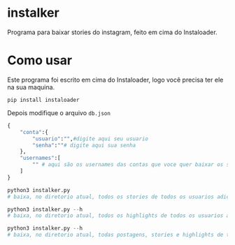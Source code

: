 # instalker
Programa para baixar stories do instagram, feito em cima do Instaloader.

# Como usar

Este programa foi escrito em cima do Instaloader, logo você precisa ter ele na sua maquina.

```
pip install instaloader
```

Depois modifique o arquivo ``db.json``

```python
{
	"conta":{
		"usuario":"",#digite aqui seu usuario
		"senha":""# digite aqui sua senha
	},
	"usernames":[
		"" # aqui são os usernames das contas que voce quer baixar os stories, separado por virgula
	]
}
```

```python
python3 instalker.py
# baixa, no diretorio atual, todos os stories de todos os usuarios adicionados no db
```
```python
python3 instalker.py --h
# baixa, no diretorio atual, todos os highlights de todos os usuarios adicionados no db
```

```python
python3 instalker.py --h
# baixa, no diretorio atual, todas postagens, stories e highlights de todos os usuarios adicionados no db
```